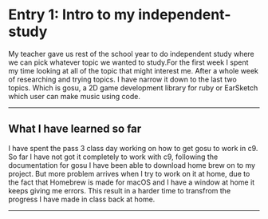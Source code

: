 # Entry 1: Intro to my independent-study
My teacher gave us rest of the school year to do independent study where we can pick whatever topic we wanted to study.For the first week I spent my time 
looking at all of the topic that might interest me. After a whole week of researching and trying topics. I have narrow it down to the last 
two topics. Which is gosu, a 2D game development library for ruby or EarSketch which user can make music using code.
___
## What I have learned so far
I have spent the pass 3 class day working on how to get gosu to work in c9. So far I have not got it completely to work with c9, following the documentation 
for gosu I have been able to download home brew on to my project. But more problem arrives when I try to work on it at home, due to the fact that 
Homebrew is made for macOS and I have a window at home it keeps giving me errors. This result in a harder time to transfrom the progress I have made in class 
back at home. 
___